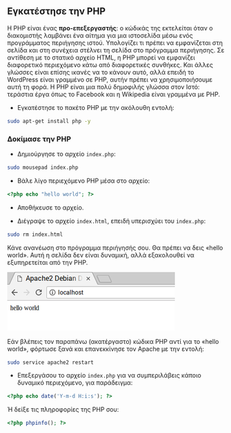 ## Εγκατέστησε την PHP

Η PHP είναι ένας **προ-επεξεργαστής**: ο κώδικάς της εκτελείται όταν ο διακομιστής λαμβάνει ένα αίτημα για μια ιστοσελίδα μέσω ενός προγράμματος περιήγησης ιστού. Υπολογίζει τι πρέπει να εμφανίζεται στη σελίδα και στη συνέχεια στέλνει τη σελίδα στο πρόγραμμα περιήγησης. Σε αντίθεση με το στατικό αρχείο HTML, η PHP μπορεί να εμφανίζει διαφορετικό περιεχόμενο κάτω από  διαφορετικές συνθήκες. Και άλλες γλώσσες είναι επίσης ικανές να το κάνουν αυτό, αλλά επειδή το WordPress είναι γραμμένο σε PHP, αυτήν πρέπει να χρησιμοποιήσουμε αυτή τη φορά. Η PHP είναι μια πολύ δημοφιλής γλώσσα στον Ιστό: τεράστια έργα όπως το Facebook και η Wikipedia είναι γραμμένα με PHP.

+ Εγκατέστησε το πακέτο PHP με την ακόλουθη εντολή:

```bash
sudo apt-get install php -y
```

### Δοκίμασε την PHP

+ Δημιούργησε το αρχείο `index.php`:

```bash
sudo mousepad index.php
```

+ Βάλε λίγο περιεχόμενο PHP μέσα στο αρχείο:

```php
<?php echo "hello world"; ?>
```

+ Αποθήκευσε το αρχείο.

+ Διέγραψε το αρχείο `index.html`, επειδή υπερισχύει του `index.php`:

```bash
sudo rm index.html
```

Κάνε ανανέωση στο πρόγραμμα περιήγησής σου. Θα πρέπει να δεις «hello world». Αυτή η σελίδα δεν είναι δυναμική, αλλά εξακολουθεί να εξυπηρετείται από την PHP.

![hello world](images/apache-hello-world.png)

Εάν βλέπεις τον παραπάνω (ακατέργαστο) κώδικα PHP αντί για το «hello world», φόρτωσε ξανά και επανεκκίνησε τον Apache με την εντολή:

```bash
sudo service apache2 restart
```

+ Επεξεργάσου το αρχείο `index.php` για να συμπεριλάβεις κάποιο δυναμικό περιεχόμενο, για παράδειγμα:

```php
<?php echo date('Y-m-d H:i:s'); ?>
```

Ή δείξε τις πληροφορίες της PHP σου:

```php
<?php phpinfo(); ?>
```
